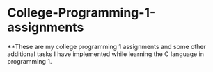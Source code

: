 # College-Programming-1-assignments
**These are my college programming 1 assignments and some other additional tasks I have implemented while learning the C language in programming 1.
